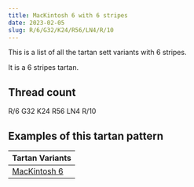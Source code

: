 ```yaml
---
title: MacKintosh 6 with 6 stripes
date: 2023-02-05
slug: R/6/G32/K24/R56/LN4/R/10
---
```

This is a list of all the tartan sett variants with 6 stripes.

It is a 6 stripes tartan.


## Thread count
R/6 G32 K24 R56 LN4 R/10

## Examples of this tartan pattern

| Tartan Variants |
|---------------|
| [MacKintosh 6](/variants/r/6/g32/k24/r56/ln4/r/10-g008000-k000000-lne0e0e0-rc00000)||
